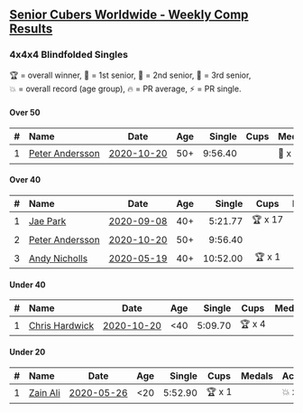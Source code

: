 <style>table {white-space: nowrap;}</style>

## [Senior Cubers Worldwide - Weekly Comp Results](/scw-comp/results/)
### 4x4x4 Blindfolded Singles

<span style="white-space: nowrap;">🏆 = overall winner</span>, <span style="white-space: nowrap;">🥇 = 1st senior</span>, <span style="white-space: nowrap;">🥈 = 2nd senior</span>, <span style="white-space: nowrap;">🥉 = 3rd senior</span>, <span style="white-space: nowrap;">💥 = overall record (age group)</span>, <span style="white-space: nowrap;">🔥 = PR average</span>, <span style="white-space: nowrap;">⚡ = PR single</span>.

#### Over 50

| # | Name | Date | Age | Single | Cups | Medals | Achievements | Video |
| :--: | :-- | :--: | :--: | --: | :--: | :-- | :-- | :-- |
| 1 | [Peter Andersson](../../persons/peter_andersson/444bf.md) | [2020-10-20](../../results/2020-10-20/444bf.md) | 50+ | 9:56.40 |  | 🥇 x 1, 🥈 x 2 | 💥 x 3, ⚡ x 3 | [Desktop](https://www.facebook.com/events/365280181488304/permalink/366582954691360) / [Mobile](https://m.facebook.com/events/365280181488304?view=permalink&id=366582954691360) |

#### Over 40

| # | Name | Date | Age | Single | Cups | Medals | Achievements | Video |
| :--: | :-- | :--: | :--: | --: | :--: | :-- | :-- | :-- |
| 1 | [Jae Park](../../persons/jae_park/444bf.md) | [2020-09-08](../../results/2020-09-08/444bf.md) | 40+ | 5:21.77 | 🏆 x 17 | 🥇 x 20 | 💥 x 5, ⚡ x 5 | [Desktop](https://www.facebook.com/events/255657718878285/permalink/256857075425016) / [Mobile](https://m.facebook.com/events/255657718878285?view=permalink&id=256857075425016) |
| 2 | [Peter Andersson](../../persons/peter_andersson/444bf.md) | [2020-10-20](../../results/2020-10-20/444bf.md) | 50+ | 9:56.40 |  | 🥇 x 1, 🥈 x 2 | 💥 x 3, ⚡ x 3 | [Desktop](https://www.facebook.com/events/365280181488304/permalink/366582954691360) / [Mobile](https://m.facebook.com/events/365280181488304?view=permalink&id=366582954691360) |
| 3 | [Andy Nicholls](../../persons/andy_nicholls/444bf.md) | [2020-05-19](../../results/2020-05-19/444bf.md) | 40+ | 10:52.00 | 🏆 x 1 | 🥇 x 1, 🥈 x 5 | ⚡ x 1 | [Desktop](https://www.facebook.com/events/2608037409484307/permalink/2609949869293061) / [Mobile](https://m.facebook.com/events/2608037409484307?view=permalink&id=2609949869293061) |

#### Under 40

| # | Name | Date | Age | Single | Cups | Medals | Achievements | Video |
| :--: | :-- | :--: | :--: | --: | :--: | :-- | :-- | :-- |
| 1 | [Chris Hardwick](../../persons/chris_hardwick/444bf.md) | [2020-10-20](../../results/2020-10-20/444bf.md) | <40 | 5:09.70 | 🏆 x 4 |  | 💥 x 4, 🔥 x 3, ⚡ x 7 | [Desktop](https://www.facebook.com/events/365280181488304/permalink/368032671213055) / [Mobile](https://m.facebook.com/events/365280181488304?view=permalink&id=368032671213055) |

#### Under 20

| # | Name | Date | Age | Single | Cups | Medals | Achievements | Video |
| :--: | :-- | :--: | :--: | --: | :--: | :-- | :-- | :-- |
| 1 | [Zain Ali](../../persons/zain_ali/444bf.md) | [2020-05-26](../../results/2020-05-26/444bf.md) | <20 | 5:52.90 | 🏆 x 1 |  | 💥 x 1, ⚡ x 1 | [Desktop](https://www.facebook.com/events/1531820936993798/permalink/1535234259985799) / [Mobile](https://m.facebook.com/events/1531820936993798?view=permalink&id=1535234259985799) |


<!-- Global site tag (gtag.js) - Google Analytics -->
<script async src="https://www.googletagmanager.com/gtag/js?id=UA-86348435-3"></script>
<script>window.dataLayer = window.dataLayer || []; function gtag() {dataLayer.push(arguments);} gtag('js', new Date()); gtag('config', 'UA-86348435-3');</script>
